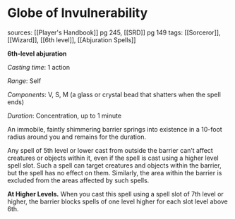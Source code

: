 # Globe of Invulnerability
sources: [[Player's Handbook]] pg 245, [[SRD]] pg 149
tags: [[Sorceror]], [[Wizard]], [[6th level]], [[Abjuration Spells]]

**6th-level abjuration**

*Casting time*: 1 action

*Range*: Self

*Components*: V, S, M (a glass or crystal bead that shatters when the spell ends)

*Duration*: Concentration, up to 1 minute

An immobile, faintly shimmering barrier springs into existence in a 10-foot radius around you and remains for the duration.

Any spell of 5th level or lower cast from outside the barrier can’t affect creatures or objects within it, even if the spell is cast using a higher level spell slot. Such a spell can target creatures and objects within the barrier, but the spell has no effect on them. Similarly, the area within the barrier is excluded from the areas affected by such spells.

**At Higher Levels.** When you cast this spell using a spell slot of 7th level or higher, the barrier blocks spells of one level higher for each slot level above 6th.
